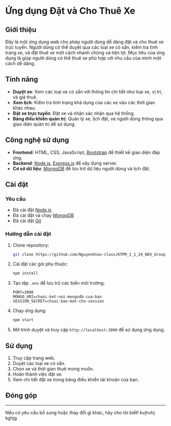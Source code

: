 # Ứng dụng Đặt và Cho Thuê Xe

## Giới thiệu

Đây là một ứng dụng web cho phép người dùng dễ dàng đặt và cho thuê xe trực tuyến. Người dùng có thể duyệt qua các loại xe có sẵn, kiểm tra tình trạng xe, và đặt thuê xe một cách nhanh chóng và tiện lợi. Mục tiêu của ứng dụng là giúp người dùng có thể thuê xe phù hợp với nhu cầu của mình một cách dễ dàng.

## Tính năng

- **Duyệt xe**: Xem các loại xe có sẵn với thông tin chi tiết như loại xe, vị trí, và giá thuê.
- **Xem lịch**: Kiểm tra tình trạng khả dụng của các xe vào các thời gian khác nhau.
- **Đặt xe trực tuyến**: Đặt xe và nhận xác nhận qua hệ thống.
- **Bảng điều khiển quản trị**: Quản lý xe, lịch đặt, và người dùng thông qua giao diện quản trị dễ sử dụng.

## Công nghệ sử dụng

- **Frontend**: HTML, CSS, JavaScript, [Bootstrap](https://getbootstrap.com/) để thiết kế giao diện đáp ứng.
- **Backend**: [Node.js](https://nodejs.org/), [Express.js](https://expressjs.com/) để xây dựng server.
- **Cơ sở dữ liệu**: [MongoDB](https://www.mongodb.com/) để lưu trữ dữ liệu người dùng và lịch đặt.

## Cài đặt

### Yêu cầu

- Đã cài đặt [Node.js](https://nodejs.org/)
- Đã cài đặt và chạy [MongoDB](https://www.mongodb.com/)
- Đã cài đặt [Git](https://git-scm.com/)

### Hướng dẫn cài đặt

1. Clone repository:

    ```bash
    git clone https://github.com/NguyenHieu-class/KTPM_1_1_24_N03_Group11.git
    ```

2. Cài đặt các gói phụ thuộc:

    ```bash
    npm install
    ```

3. Tạo tệp `.env` để lưu trữ các biến môi trường:

    ```env
    PORT=3000
    MONGO_URI=chuoi-ket-noi-mongodb-cua-ban
    SESSION_SECRET=chuoi-bao-mat-cho-session
    ```

4. Chạy ứng dụng:

    ```bash
    npm start
    ```

5. Mở trình duyệt và truy cập `http://localhost:3000` để sử dụng ứng dụng.

## Sử dụng

1. Truy cập trang web.
2. Duyệt các loại xe có sẵn.
3. Chọn xe và thời gian thuê mong muốn.
4. Hoàn thành việc đặt xe.
5. Xem chi tiết đặt xe trong bảng điều khiển tài khoản của bạn.

## Đóng góp

---

Nếu có yêu cầu bổ sung hoặc thay đổi gì khác, hãy cho tôi biết!
kvjhvhj
kghjg